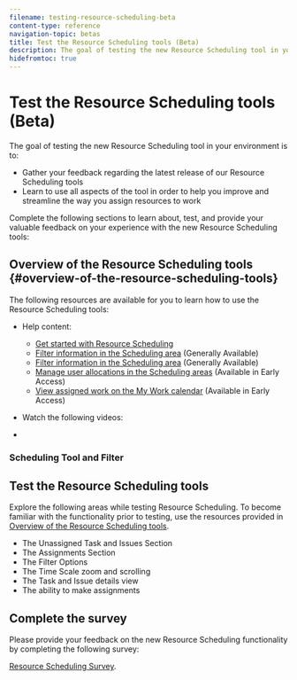 ```yaml
---
filename: testing-resource-scheduling-beta
content-type: reference
navigation-topic: betas
title: Test the Resource Scheduling tools (Beta)
description: The goal of testing the new Resource Scheduling tool in your environment is to - EDIT ME.
hidefromtoc: true
---
```


# Test the Resource Scheduling tools (Beta)

The goal of testing the new Resource Scheduling&nbsp;tool in your environment is to:

* Gather your feedback regarding the latest release of our Resource Scheduling tools 
* Learn to use all aspects of the tool in order to help you improve and streamline&nbsp;the way you assign resources to work

Complete the following sections to learn about, test, and provide your valuable feedback&nbsp;on your experience with the new Resource Scheduling tools:

## Overview of the Resource Scheduling tools {#overview-of-the-resource-scheduling-tools}

The following resources are available for you to learn how to use the Resource Scheduling tools:

* Help content:

   * [Get started with Resource Scheduling](../../resource-mgmt/resource-scheduling/get-started-resource-scheduling.md) 
   * [Filter information in the Scheduling area](../../resource-mgmt/resource-scheduling/filter-scheduling-area.md)&nbsp;(Generally Available)
   * [Filter information in the Scheduling area](../../resource-mgmt/resource-scheduling/filter-scheduling-area.md)&nbsp;(Generally Available)
   * [Manage user allocations in the Scheduling areas](../../resource-mgmt/resource-scheduling/manage-allocations-scheduling-areas.md)&nbsp;(Available in Early Access)
   * [View assigned work on the My Work calendar](../../workfront-basics/using-home/my-work/view-assigned-work-on-calendar-my-work.md)&nbsp;(Available in Early Access)

* Watch the following videos: 

  <!--
  <MadCap:conditionalText data-mc-conditions="QuicksilverOrClassic.Draft mode">
  (NOTE: iframes missing below)
  </MadCap:conditionalText>
  -->

* 

  ### Scheduling Tool and Filter

## Test the Resource Scheduling tools

Explore the following areas while testing Resource Scheduling. To become familiar with the functionality prior to testing, use the resources provided in&nbsp; [Overview of the Resource Scheduling tools](#overview-of-the-resource-scheduling-tools).

* The Unassigned Task and Issues Section
* The Assignments Section
* The Filter Options
* The Time Scale zoom and scrolling&nbsp;
* The Task and Issue details view
* The ability to make assignments&nbsp;

## Complete the survey

Please provide your feedback on the new Resource Scheduling functionality by completing the following survey:

[Resource Scheduling Survey](http://survey.qualtrics.com/SE/?SID=SV_a9jnbRZU5ni6p7v).
